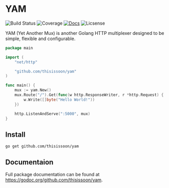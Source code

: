 # YAM

![Build Status](https://img.shields.io/travis/thisissoon/yam.svg)
![Coverage](https://img.shields.io/coveralls/thisissoon/yam.svg)
[![Docs](https://img.shields.io/badge/documentation-godoc-375eab.svg)](https://godoc.org/github.com/thisissoon/yam)
![Licsense](https://img.shields.io/badge/LICENSE-MIT-blue.svg)

YAM (Yet Another Mux) is another Golang HTTP multiplexer designed to be simple, flexible
and configurable.

``` go
package main

import (
    "net/http"

    "github.com/thisissoon/yam"
)

func main() {
    mux := yam.New()
    mux.Route("/").Get(func(w http.ResponseWriter, r *http.Request) {
        w.Write([]byte("Hello World!"))
    })

    http.ListenAndServe(":5000", mux)
}
```

## Install

```
go get github.com/thisissoon/yam
```

## Documentaion

Full package documentation can be found at https://godoc.org/github.com/thisissoon/yam.

